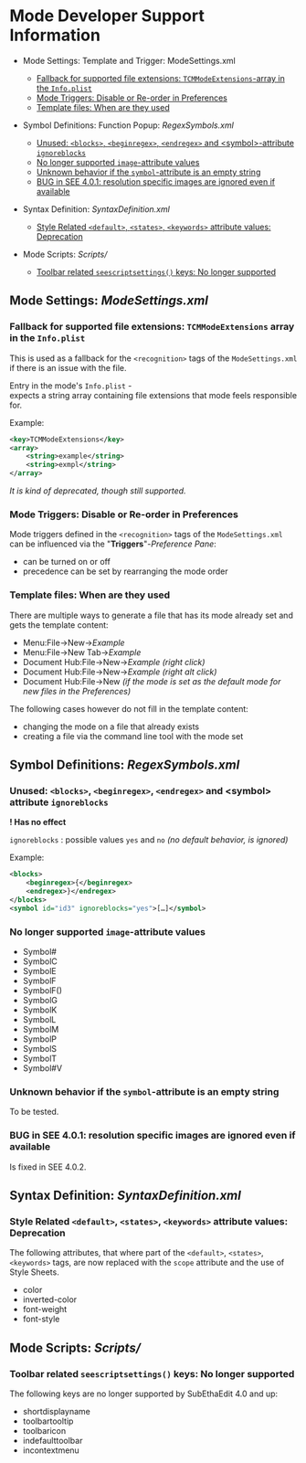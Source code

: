 # Mode Developer Support Information


* Mode Settings: Template and Trigger: ModeSettings.xml
	* [Fallback for supported file extensions: `TCMModeExtensions`-array in the `Info.plist`](#TCMModeExtensions)
	* [Mode Triggers: Disable or Re-order in Preferences](#ModeTriggers)
	* [Template files: When are they used](#TemplateFile)

* Symbol Definitions: Function Popup: _RegexSymbols.xml_
	* [Unused: `<blocks>`, `<beginregex>`, `<endregex>` and &lt;symbol&gt;-attribute `ignoreblocks`](#BlockTag)
	* [No longer supported `image`-attribute values](#DeprecatedImageValues)
	* [Unknown behavior if the `symbol`-attribute is an empty string](#EmptySymbolString)
	* [BUG in SEE 4.0.1: resolution specific images are ignored even if available](#ResolutionBug)

* Syntax Definition: _SyntaxDefinition.xml_
	* [Style Related `<default>`, `<states>`, `<keywords>` attribute values: Deprecation](#DeprecatedStyleAttributes)


* Mode Scripts: _Scripts/_
	* [Toolbar related `seescriptsettings()` keys: No longer supported](#DeprecatedScriptSettings)



## <a name ="ModeSettings_xml"></a>Mode Settings: _ModeSettings.xml_


### <a name="TCMModeExtensions"></a>Fallback for supported file extensions: `TCMModeExtensions` array in the `Info.plist`

This is used as a fallback for the `<recognition>` tags of the `ModeSettings.xml` if there is an issue with the file.  

Entry in the mode's `Info.plist` -   
expects a string array containing file extensions that mode feels responsible for.

Example:

```xml
<key>TCMModeExtensions</key>
<array>
	<string>example</string>
	<string>exmpl</string>
</array>
```

_It is kind of deprecated, though still supported._


### <a name="ModeTriggers"></a>Mode Triggers: Disable or Re-order in Preferences

Mode triggers defined in the `<recognition>` tags of the `ModeSettings.xml` can be influenced via the "**Triggers**"-_Preference Pane_:

* can be turned on or off  
* precedence can be set by rearranging the mode order  


### <a name="TemplateFile"></a>Template files: When are they used

There are multiple ways to generate a file that has its mode already set and gets the template content:

* Menu:File->New->_Example_
* Menu:File->New Tab->_Example_
* Document Hub:File->New->_Example_ _(right click)_
* Document Hub:File->New->_Example_ _(right alt click)_
* Document Hub:File->New _(if the mode is set as the default mode for new files in the Preferences)_

The following cases however do not fill in the template content:

* changing the mode on a file that already exists
* creating a file via the command line tool with the mode set


## <a name ="RegexSymbols_xml"></a>Symbol Definitions: _RegexSymbols.xml_


### <a name="BlockTag"></a>Unused: `<blocks>`, `<beginregex>`, `<endregex>` and &lt;symbol&gt; attribute `ignoreblocks`

**! Has no effect**

`ignoreblocks` : possible values `yes` and `no` _(no default behavior, is ignored)_

Example:

```xml
<blocks>
	<beginregex>{</beginregex>
	<endregex>}</endregex>
</blocks>
<symbol id="id3" ignoreblocks="yes">[…]</symbol>
```

### <a name="DeprecatedImageValues"></a>No longer supported `image`-attribute values
* Symbol#
* SymbolC
* SymbolE
* SymbolF
* SymbolF()
* SymbolG
* SymbolK
* SymbolL
* SymbolM
* SymbolP
* SymbolS
* SymbolT
* Symbol#V
	

### <a name="EmptySymbolString"></a>Unknown behavior if the `symbol`-attribute is an empty string
To be tested.


### <a name="ResolutionBug"></a>BUG in SEE 4.0.1: resolution specific images are ignored even if available
Is fixed in SEE 4.0.2.


## <a name ="SyntaxDefinition_xml"></a>Syntax Definition: _SyntaxDefinition.xml_

### <a name="DeprecatedStyleAttributes"></a>Style Related `<default>`, `<states>`, `<keywords>` attribute values: Deprecation

The following attributes, that where part of the `<default>`, `<states>`, `<keywords>` tags, are now replaced with the `scope` attribute and the use of Style Sheets.

* color
* inverted-color
* font-weight
* font-style



## <a name ="ModeScripts"></a>Mode Scripts: _Scripts/_

### <a name="DeprecatedScriptSettings"></a>Toolbar related `seescriptsettings()` keys: No longer supported

The following keys are no longer supported by SubEthaEdit 4.0 and up: 

* shortdisplayname
* toolbartooltip
* toolbaricon
* indefaulttoolbar
* incontextmenu
